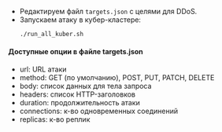 * Редактируем файл `targets.json` с целями для DDoS.
* Запускаем атаку в кубер-кластере:
    ```bash
    ./run_all_kuber.sh
    ```

#### Доступные опции в файле targets.json
* url: URL атаки
* method: GET (по умолчанию), POST, PUT, PATCH, DELETE
* body: список данных для тела запроса
* headers: список HTTP-заголовков
* duration: продолжительность атаки
* connections: к-во одновременных соединений
* replicas: к-во реплик
